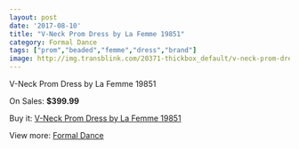 ```yaml
---
layout: post
date: '2017-08-10'
title: "V-Neck Prom Dress by La Femme 19851"
category: Formal Dance
tags: ["prom","beaded","femme","dress","brand"]
image: http://img.transblink.com/20371-thickbox_default/v-neck-prom-dress-by-la-femme-19851.jpg
---
```

V-Neck Prom Dress by La Femme 19851

On Sales: **$399.99**
<a href="https://www.transblink.com/en/formal-dance/6430-v-neck-prom-dress-by-la-femme-19851.html"><amp-img layout="responsive" width="600" height="600" src="//img.transblink.com/20371-thickbox_default/v-neck-prom-dress-by-la-femme-19851.jpg" alt="V-Neck Prom Dress by La Femme 19851 0" /></a>
<a href="https://www.transblink.com/en/formal-dance/6430-v-neck-prom-dress-by-la-femme-19851.html"><amp-img layout="responsive" width="600" height="600" src="//img.transblink.com/20375-thickbox_default/v-neck-prom-dress-by-la-femme-19851.jpg" alt="V-Neck Prom Dress by La Femme 19851 1" /></a>
<a href="https://www.transblink.com/en/formal-dance/6430-v-neck-prom-dress-by-la-femme-19851.html"><amp-img layout="responsive" width="600" height="600" src="//img.transblink.com/20374-thickbox_default/v-neck-prom-dress-by-la-femme-19851.jpg" alt="V-Neck Prom Dress by La Femme 19851 2" /></a>
<a href="https://www.transblink.com/en/formal-dance/6430-v-neck-prom-dress-by-la-femme-19851.html"><amp-img layout="responsive" width="600" height="600" src="//img.transblink.com/20373-thickbox_default/v-neck-prom-dress-by-la-femme-19851.jpg" alt="V-Neck Prom Dress by La Femme 19851 3" /></a>
<a href="https://www.transblink.com/en/formal-dance/6430-v-neck-prom-dress-by-la-femme-19851.html"><amp-img layout="responsive" width="600" height="600" src="//img.transblink.com/20372-thickbox_default/v-neck-prom-dress-by-la-femme-19851.jpg" alt="V-Neck Prom Dress by La Femme 19851 4" /></a>

Buy it: [V-Neck Prom Dress by La Femme 19851](https://www.transblink.com/en/formal-dance/6430-v-neck-prom-dress-by-la-femme-19851.html "V-Neck Prom Dress by La Femme 19851")

View more: [Formal Dance](https://www.transblink.com/en/6-formal-dance "Formal Dance")